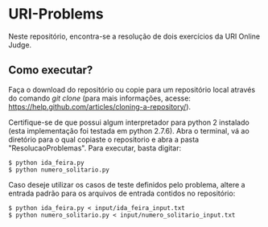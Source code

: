 # URI-Problems

Neste repositório, encontra-se a resolução de dois exercícios da URI Online Judge.

## Como executar?

Faça o download do repositório ou copie para um repositório local através do comando *git clone* (para mais informações, acesse: https://help.github.com/articles/cloning-a-repository/).

Certifique-se de que possui algum interpretador para python 2 instalado (esta implementação foi testada em python 2.7.6).
Abra o terminal, vá ao diretório para o qual copiaste o repositorio e abra a pasta "ResolucaoProblemas". Para executar, basta digitar:

```
$ python ida_feira.py
$ python numero_solitario.py
```

Caso deseje utilizar os casos de teste definidos pelo problema, altere a entrada padrão para os arquivos de entrada contidos no repositório:

```
$ python ida_feira.py < input/ida_feira_input.txt
$ python numero_solitario.py < input/numero_solitario_input.txt
```

